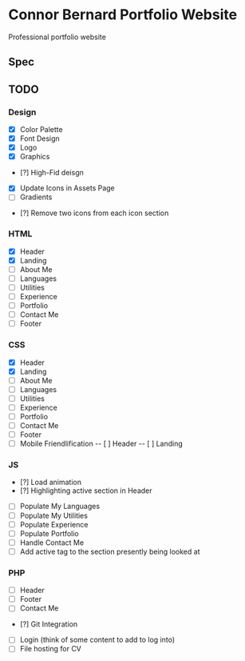 # Connor Bernard Portfolio Website
Professional portfolio website

## Spec

## TODO
### Design
- [x] Color Palette
- [x] Font Design
- [x] Logo
- [x] Graphics
- [?] High-Fid deisgn
- [x] Update Icons in Assets Page
- [ ] Gradients
- [?] Remove two icons from each icon section

### HTML
- [x] Header
- [x] Landing
- [ ] About Me
- [ ] Languages
- [ ] Utilities
- [ ] Experience
- [ ] Portfolio
- [ ] Contact Me
- [ ] Footer

### CSS
- [x] Header
- [x] Landing
- [ ] About Me
- [ ] Languages
- [ ] Utilities
- [ ] Experience
- [ ] Portfolio
- [ ] Contact Me
- [ ] Footer
- [ ] Mobile Friendlification
-- [ ] Header
-- [ ] Landing

### JS
- [?] Load animation
- [?] Highlighting active section in Header
- [ ] Populate My Languages
- [ ] Populate My Utilities
- [ ] Populate Experience
- [ ] Populate Portfolio
- [ ] Handle Contact Me
- [ ] Add active tag to the section presently being looked at

### PHP
- [ ] Header
- [ ] Footer
- [ ] Contact Me
- [?] Git Integration
- [ ] Login (think of some content to add to log into)
- [ ] File hosting for CV